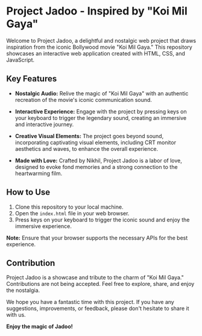 # Project Jadoo - Inspired by "Koi Mil Gaya"

Welcome to Project Jadoo, a delightful and nostalgic web project that draws inspiration from the iconic Bollywood movie "Koi Mil Gaya." This repository showcases an interactive web application created with HTML, CSS, and JavaScript.

## Key Features

- **Nostalgic Audio:** Relive the magic of "Koi Mil Gaya" with an authentic recreation of the movie's iconic communication sound.

- **Interactive Experience:** Engage with the project by pressing keys on your keyboard to trigger the legendary sound, creating an immersive and interactive journey.

- **Creative Visual Elements:** The project goes beyond sound, incorporating captivating visual elements, including CRT monitor aesthetics and waves, to enhance the overall experience.

- **Made with Love:** Crafted by Nikhil, Project Jadoo is a labor of love, designed to evoke fond memories and a strong connection to the heartwarming film.

## How to Use

1. Clone this repository to your local machine.
2. Open the `index.html` file in your web browser.
3. Press keys on your keyboard to trigger the iconic sound and enjoy the immersive experience.

**Note:** Ensure that your browser supports the necessary APIs for the best experience.

## Contribution

Project Jadoo is a showcase and tribute to the charm of "Koi Mil Gaya." Contributions are not being accepted. Feel free to explore, share, and enjoy the nostalgia.

We hope you have a fantastic time with this project. If you have any suggestions, improvements, or feedback, please don't hesitate to share it with us.

**Enjoy the magic of Jadoo!**
